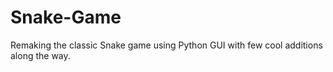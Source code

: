 # Snake-Game
Remaking the classic Snake game using Python GUI with few cool additions along the way.
